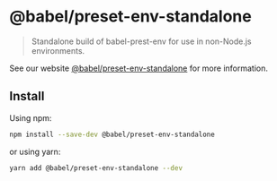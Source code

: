 # @babel/preset-env-standalone

> Standalone build of babel-prest-env for use in non-Node.js environments.

See our website [@babel/preset-env-standalone](https://babeljs.io/docs/en/next/babel-preset-env-standalone.html) for more information.

## Install

Using npm:

```sh
npm install --save-dev @babel/preset-env-standalone
```

or using yarn:

```sh
yarn add @babel/preset-env-standalone --dev
```
